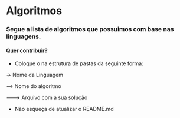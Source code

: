 # Algoritmos

### Segue a lista de algoritmos que possuimos com base nas linguagens.


#### Quer contribuir?
- Coloque o na estrutura de pastas da seguinte forma:

-> Nome da Linguagem

--> Nome do algoritmo

---> Arquivo com a sua solução

- Não esqueça de atualizar o README.md

